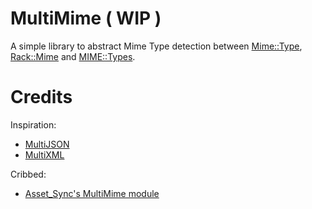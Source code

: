 # MultiMime ( WIP )

A simple library to abstract Mime Type detection between [Mime::Type](http://api.rubyonrails.org/classes/Mime/Type.html), [Rack::Mime](http://rack.rubyforge.org/doc/Rack/Mime.html) and [MIME::Types](https://github.com/halostatue/mime-types).


# Credits

Inspiration:

- [MultiJSON](https://github.com/intridea/multi_json)
- [MultiXML](https://github.com/sferik/multi_xml)

Cribbed:

- [Asset_Sync's MultiMime module](https://github.com/rumblelabs/asset_sync/commit/9333bd01ae1a7cf2ffa046b8390fbc4165c38030)